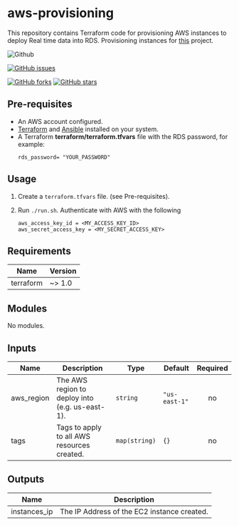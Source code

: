 # aws-provisioning #

This repository contains Terraform code for provisioning AWS instances to deploy Real time data into RDS. Provisioning instances for [this](https://github.com/aadithya-naresh/Real-time-streaming-project) project.

![Github](https://img.shields.io/badge/logo-javascript-blue?logo=javascript) <br>

[![GitHub issues](https://img.shields.io/github/issues/aadithya-naresh/aws-provisioning)](https://github.com/aadithya-naresh/aws-provisioning/issues) 

<a href="https://github.com/aadithya-naresh/aws-provisioning/network"><img alt="GitHub forks" src="https://img.shields.io/github/forks/aadithya-naresh/aws-provisioning"></a>
<a href="https://github.com/aadithya-naresh/aws-provisioning/stargazers"><img alt="GitHub stars" src="https://img.shields.io/github/stars/aadithya-naresh/aws-provisioning"></a>

## Pre-requisites ##

- An AWS account configured.
- [Terraform](https://www.terraform.io/) and [Ansible](https://www.ansible.com/) installed on your system.
- A Terraform **terraform/terraform.tfvars** file with the RDS password, for example:
  ```
  rds_password= "YOUR_PASSWORD"
  ```
  
## Usage ##
1. Create a `terraform.tfvars` file. (see Pre-requisites).
   
1. Run ```./run.sh```. Authenticate with AWS with the following 

   ```
   aws_access_key_id = <MY_ACCESS_KEY_ID>
   aws_secret_access_key = <MY_SECRET_ACCESS_KEY>
   ```
<!-- BEGIN_TF_DOCS -->
## Requirements ##

| Name | Version |
|------|---------|
| terraform | ~> 1.0 |

## Modules ##

No modules.

## Inputs ##

| Name | Description | Type | Default | Required |
|------|-------------|------|---------|:--------:|
| aws\_region | The AWS region to deploy into (e.g. us-east-1). | `string` | `"us-east-1"` | no |
| tags | Tags to apply to all AWS resources created. | `map(string)` | `{}` | no |

## Outputs ##

| Name | Description |
|------|-------------|
| instances_ip | The IP Address of the EC2 instance created. |
<!-- END_TF_DOCS -->
